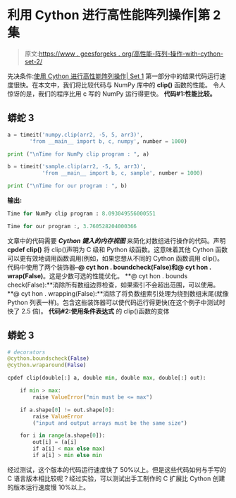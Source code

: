 # 利用 Cython 进行高性能阵列操作|第 2 集

> 原文:[https://www . geesforgeks . org/高性能-阵列-操作-with-cython-set-2/](https://www.geeksforgeeks.org/high-performance-array-operations-with-cython-set-2/)

先决条件:[使用 Cython 进行高性能阵列操作| Set 1](https://www.geeksforgeeks.org/high-performance-array-operations-with-cython-set-1/)
第一部分中的结果代码运行速度很快。在本文中，我们将比较代码与 NumPy 库中的 **clip()** 函数的性能。
令人惊讶的是，我们的程序比用 c 写的 NumPy 运行得更快。
**代码#1:性能比较。**

## 蟒蛇 3

```py
a = timeit('numpy.clip(arr2, -5, 5, arr3)',
       'from __main__ import b, c, numpy', number = 1000)

print ("\nTime for NumPy clip program : ", a)

b = timeit('sample.clip(arr2, -5, 5, arr3)',
           'from __main__ import b, c, sample', number = 1000)

print ("\nTime for our program : ", b)
```

**输出:**

```py
Time for NumPy clip program : 8.093049556000551

Time for our program :, 3.760528204000366
```

文章中的代码需要 ***Cython 键入的内存视图*** 来简化对数组进行操作的代码。声明 **cpdef clip()** 将 clip()声明为 C 级和 Python 级函数。这意味着其他 Cython 函数可以更有效地调用函数调用(例如，如果您想从不同的 Cython 函数调用 clip()。
代码中使用了两个装饰器–**@ cyt hon . boundcheck(False)**和**@ cyt hon . wrap(False)**。这是少数可选的性能优化。
**@ cyt hon . bounds check(False):**消除所有数组边界检查，如果索引不会超出范围，可以使用。
**@ cyt hon . wrapping(False):**消除了将负数组索引处理为绕到数组末尾(就像 Python 列表一样)。包含这些装饰器可以使代码运行得更快(在这个例子中测试时快了 2.5 倍)。
**代码#2:使用条件表达式**
的 clip()函数的变体

## 蟒蛇 3

```py
# decorators
@cython.boundscheck(False)
@cython.wraparound(False)

cpdef clip(double[:] a, double min, double max, double[:] out):

    if min > max:
        raise ValueError("min must be <= max")

    if a.shape[0] != out.shape[0]:
        raise ValueError
        ("input and output arrays must be the same size")

    for i in range(a.shape[0]):
        out[i] = (a[i]
        if a[i] < max else max)
        if a[i] > min else min
```

经过测试，这个版本的代码运行速度快了 50%以上。但是这些代码如何与手写的 C 语言版本相比较呢？经过实验，可以测试出手工制作的 C 扩展比 Cython 创建的版本运行速度慢 10%以上。